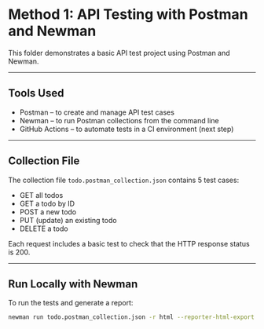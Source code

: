 # Method 1: API Testing with Postman and Newman

This folder demonstrates a basic API test project using Postman and Newman.

---

## Tools Used

- Postman – to create and manage API test cases
- Newman – to run Postman collections from the command line
- GitHub Actions – to automate tests in a CI environment (next step)

---

## Collection File

The collection file `todo.postman_collection.json` contains 5 test cases:
- GET all todos
- GET a todo by ID
- POST a new todo
- PUT (update) an existing todo
- DELETE a todo

Each request includes a basic test to check that the HTTP response status is 200.

---

## Run Locally with Newman

To run the tests and generate a report:

```bash
newman run todo.postman_collection.json -r html --reporter-html-export newman-report.html
